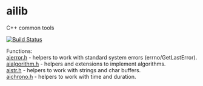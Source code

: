 # ailib  
C++ common tools  

[![Build Status](https://travis-ci.org/aicpp/ailib.svg?branch=master)](https://travis-ci.org/aicpp/ailib)  

Functions:  
[aierror.h](https://github.com/aicpp/ailib/blob/master/ailib/include/ailib/aierror.h) - helpers to work with standard system errors (errno/GetLastError).  
[aialgorithm.h](https://github.com/aicpp/ailib/blob/master/ailib/include/ailib/aialgorithm.h) - helpers and extensions to implement algorithms.  
[aistr.h](https://github.com/aicpp/ailib/blob/master/ailib/include/ailib/aistr.h) - helpers to work with strings and char buffers.  
[aichrono.h](https://github.com/aicpp/ailib/blob/master/ailib/include/ailib/aichrono.h) - helpers to work with time and duration.  
